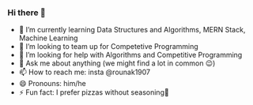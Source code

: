 ### Hi there 👋

<!--- 
**rounakkumarsingh/rounakkumarsingh** is a ✨ _special_ ✨ repository because its `README.md` (this file) appears on your GitHub profile.

Here are some ideas to get you started:

🔭 I’m currently working on ...-->
- 🌱 I’m currently learning Data Structures and Algorithms, MERN Stack, Machine Learning
- 👯 I’m looking to team up for Competetive Programming
- 🤔 I’m looking for help with Algorithms and Competitive Programming
- 💬 Ask me about anything (we might find a lot in common 😉)
- 📫 How to reach me: insta @rounak1907
- 😄 Pronouns: him/he
- ⚡ Fun fact: I prefer pizzas without seasoning😬

